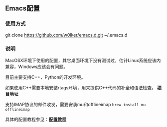 ## Emacs配置

### 使用方式
git clone https://github.com/w0lker/emacs.d.git ~/.emacs.d

### 说明
MacOSX环境下使用的配置，其它桌面环境下没有测试过，估计Linux系统应该内兼容，Windows应该会有问题。

目前主要支持C++，Python的开发环境。

如果使用C++需要本地安装rtags环境，用来提供C++代码的补全和语法检查。 [**项目地址**](https://github.com/Andersbakken/rtags)

支持IMAP协议的邮件收发，需要安装mu和offlineimap
`brew install mu offlineimap`

具体的配置教程参见：[**配置教程**](https://gist.github.com/areina/3879626)
